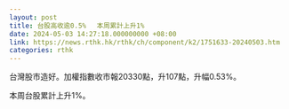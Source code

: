 ```yaml
---
layout: post
title: 台股高收逾0.5%　 本周累計上升1%
date: 2024-05-03 14:27:18.000000000 +08:00
link: https://news.rthk.hk/rthk/ch/component/k2/1751633-20240503.htm
categories: rthk
---
```


台灣股市造好。加權指數收市報20330點，升107點，升幅0.53%。

本周台股累計上升1%。
